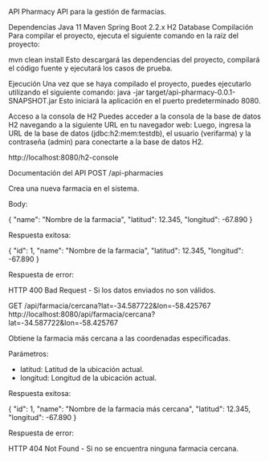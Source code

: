 API Pharmacy
API para la gestión de farmacias.

Dependencias
Java 11
Maven
Spring Boot 2.2.x
H2 Database
Compilación
Para compilar el proyecto, ejecuta el siguiente comando en la raíz del proyecto:

mvn clean install
Esto descargará las dependencias del proyecto, compilará el código fuente y ejecutará los casos de prueba.

Ejecución
Una vez que se haya compilado el proyecto, puedes ejecutarlo utilizando el siguiente comando:
java -jar target/api-pharmacy-0.0.1-SNAPSHOT.jar
Esto iniciará la aplicación en el puerto predeterminado 8080.

Acceso a la consola de H2
Puedes acceder a la consola de la base de datos H2 navegando a la siguiente URL en tu navegador web:
Luego, ingresa la URL de la base de datos (jdbc:h2:mem:testdb), el usuario (verifarma) y la contraseña (admin) para conectarte a la base de datos H2.

http://localhost:8080/h2-console

Documentación del API
POST /api-pharmacies

Crea una nueva farmacia en el sistema.

Body:

{
"name": "Nombre de la farmacia",
"latitud": 12.345,
"longitud": -67.890
}

Respuesta exitosa:

{
"id": 1,
"name": "Nombre de la farmacia",
"latitud": 12.345,
"longitud": -67.890
}

Respuesta de error:

HTTP 400 Bad Request - Si los datos enviados no son válidos.


GET /api/farmacia/cercana?lat=-34.587722&lon=-58.425767
http://localhost:8080/api/farmacia/cercana?lat=-34.587722&lon=-58.425767

Obtiene la farmacia más cercana a las coordenadas especificadas.

Parámetros:

- latitud: Latitud de la ubicación actual.
- longitud: Longitud de la ubicación actual.

Respuesta exitosa:

{
"id": 1,
"name": "Nombre de la farmacia más cercana",
"latitud": 12.345,
"longitud": -67.890
}

Respuesta de error:

HTTP 404 Not Found - Si no se encuentra ninguna farmacia cercana.
